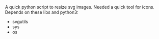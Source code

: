 A quick python script to resize svg images. Needed a quick tool for icons.
Depends on these libs and python3:

* svgutils
* sys
* os